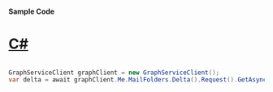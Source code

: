 #### Sample Code
# [C#](#tab/Csharp)

```C#

GraphServiceClient graphClient = new GraphServiceClient();
var delta = await graphClient.Me.MailFolders.Delta().Request().GetAsync();

```